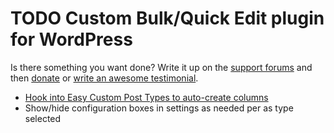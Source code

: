 # TODO Custom Bulk/Quick Edit plugin for WordPress

Is there something you want done? Write it up on the [support forums](http://wordpress.org/support/plugin/custom-bulkquick-edit) and then [donate](http://aihr.us/about-aihrus/donate/) or [write an awesome testimonial](http://aihr.us/about-aihrus/testimonials/add-testimonial/).

* [Hook into Easy Custom Post Types to auto-create columns](https://aihrus.zendesk.com/agent/#/tickets/250)
* Show/hide configuration boxes in settings as needed per as type selected